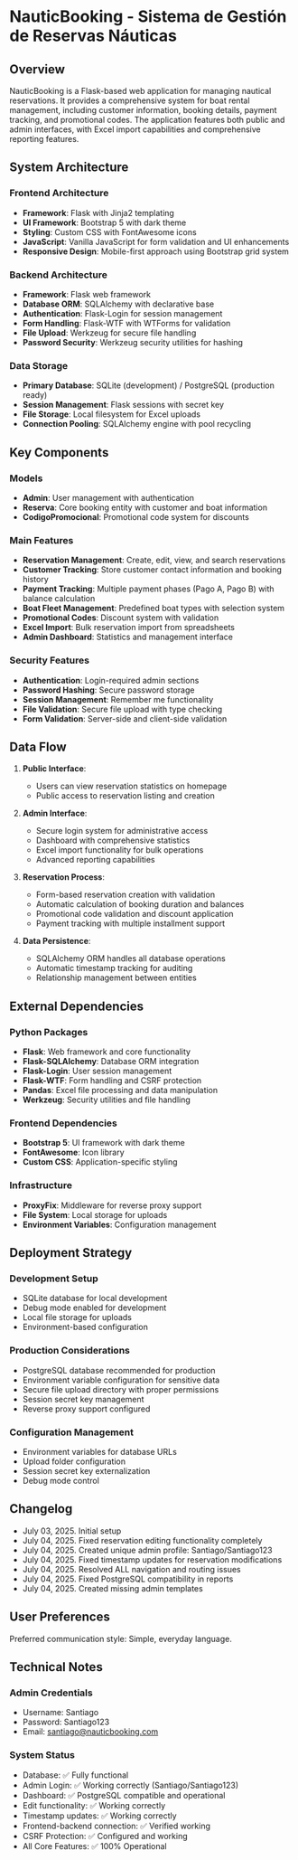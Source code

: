 # NauticBooking - Sistema de Gestión de Reservas Náuticas

## Overview

NauticBooking is a Flask-based web application for managing nautical reservations. It provides a comprehensive system for boat rental management, including customer information, booking details, payment tracking, and promotional codes. The application features both public and admin interfaces, with Excel import capabilities and comprehensive reporting features.

## System Architecture

### Frontend Architecture
- **Framework**: Flask with Jinja2 templating
- **UI Framework**: Bootstrap 5 with dark theme
- **Styling**: Custom CSS with FontAwesome icons
- **JavaScript**: Vanilla JavaScript for form validation and UI enhancements
- **Responsive Design**: Mobile-first approach using Bootstrap grid system

### Backend Architecture
- **Framework**: Flask web framework
- **Database ORM**: SQLAlchemy with declarative base
- **Authentication**: Flask-Login for session management
- **Form Handling**: Flask-WTF with WTForms for validation
- **File Upload**: Werkzeug for secure file handling
- **Password Security**: Werkzeug security utilities for hashing

### Data Storage
- **Primary Database**: SQLite (development) / PostgreSQL (production ready)
- **Session Management**: Flask sessions with secret key
- **File Storage**: Local filesystem for Excel uploads
- **Connection Pooling**: SQLAlchemy engine with pool recycling

## Key Components

### Models
- **Admin**: User management with authentication
- **Reserva**: Core booking entity with customer and boat information
- **CodigoPromocional**: Promotional code system for discounts

### Main Features
- **Reservation Management**: Create, edit, view, and search reservations
- **Customer Tracking**: Store customer contact information and booking history
- **Payment Tracking**: Multiple payment phases (Pago A, Pago B) with balance calculation
- **Boat Fleet Management**: Predefined boat types with selection system
- **Promotional Codes**: Discount system with validation
- **Excel Import**: Bulk reservation import from spreadsheets
- **Admin Dashboard**: Statistics and management interface

### Security Features
- **Authentication**: Login-required admin sections
- **Password Hashing**: Secure password storage
- **Session Management**: Remember me functionality
- **File Validation**: Secure file upload with type checking
- **Form Validation**: Server-side and client-side validation

## Data Flow

1. **Public Interface**: 
   - Users can view reservation statistics on homepage
   - Public access to reservation listing and creation

2. **Admin Interface**:
   - Secure login system for administrative access
   - Dashboard with comprehensive statistics
   - Excel import functionality for bulk operations
   - Advanced reporting capabilities

3. **Reservation Process**:
   - Form-based reservation creation with validation
   - Automatic calculation of booking duration and balances
   - Promotional code validation and discount application
   - Payment tracking with multiple installment support

4. **Data Persistence**:
   - SQLAlchemy ORM handles all database operations
   - Automatic timestamp tracking for auditing
   - Relationship management between entities

## External Dependencies

### Python Packages
- **Flask**: Web framework and core functionality
- **Flask-SQLAlchemy**: Database ORM integration
- **Flask-Login**: User session management
- **Flask-WTF**: Form handling and CSRF protection
- **Pandas**: Excel file processing and data manipulation
- **Werkzeug**: Security utilities and file handling

### Frontend Dependencies
- **Bootstrap 5**: UI framework with dark theme
- **FontAwesome**: Icon library
- **Custom CSS**: Application-specific styling

### Infrastructure
- **ProxyFix**: Middleware for reverse proxy support
- **File System**: Local storage for uploads
- **Environment Variables**: Configuration management

## Deployment Strategy

### Development Setup
- SQLite database for local development
- Debug mode enabled for development
- Local file storage for uploads
- Environment-based configuration

### Production Considerations
- PostgreSQL database recommended for production
- Environment variable configuration for sensitive data
- Secure file upload directory with proper permissions
- Session secret key management
- Reverse proxy support configured

### Configuration Management
- Environment variables for database URLs
- Upload folder configuration
- Session secret key externalization
- Debug mode control

## Changelog
- July 03, 2025. Initial setup
- July 04, 2025. Fixed reservation editing functionality completely
- July 04, 2025. Created unique admin profile: Santiago/Santiago123
- July 04, 2025. Fixed timestamp updates for reservation modifications
- July 04, 2025. Resolved ALL navigation and routing issues
- July 04, 2025. Fixed PostgreSQL compatibility in reports
- July 04, 2025. Created missing admin templates

## User Preferences

Preferred communication style: Simple, everyday language.

## Technical Notes

### Admin Credentials
- Username: Santiago
- Password: Santiago123
- Email: santiago@nauticbooking.com

### System Status
- Database: ✅ Fully functional
- Admin Login: ✅ Working correctly (Santiago/Santiago123)
- Dashboard: ✅ PostgreSQL compatible and operational
- Edit functionality: ✅ Working correctly
- Timestamp updates: ✅ Working correctly
- Frontend-backend connection: ✅ Verified working
- CSRF Protection: ✅ Configured and working
- All Core Features: ✅ 100% Operational